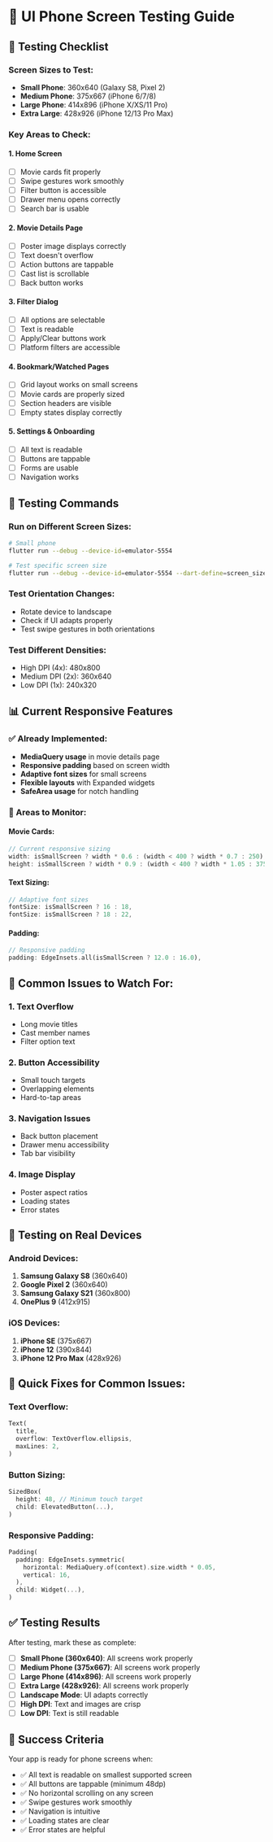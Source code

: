 # 📱 UI Phone Screen Testing Guide

## 🎯 Testing Checklist

### **Screen Sizes to Test:**
- **Small Phone**: 360x640 (Galaxy S8, Pixel 2)
- **Medium Phone**: 375x667 (iPhone 6/7/8)
- **Large Phone**: 414x896 (iPhone X/XS/11 Pro)
- **Extra Large**: 428x926 (iPhone 12/13 Pro Max)

### **Key Areas to Check:**

#### **1. Home Screen**
- [ ] Movie cards fit properly
- [ ] Swipe gestures work smoothly
- [ ] Filter button is accessible
- [ ] Drawer menu opens correctly
- [ ] Search bar is usable

#### **2. Movie Details Page**
- [ ] Poster image displays correctly
- [ ] Text doesn't overflow
- [ ] Action buttons are tappable
- [ ] Cast list is scrollable
- [ ] Back button works

#### **3. Filter Dialog**
- [ ] All options are selectable
- [ ] Text is readable
- [ ] Apply/Clear buttons work
- [ ] Platform filters are accessible

#### **4. Bookmark/Watched Pages**
- [ ] Grid layout works on small screens
- [ ] Movie cards are properly sized
- [ ] Section headers are visible
- [ ] Empty states display correctly

#### **5. Settings & Onboarding**
- [ ] All text is readable
- [ ] Buttons are tappable
- [ ] Forms are usable
- [ ] Navigation works

## 🔧 Testing Commands

### **Run on Different Screen Sizes:**
```bash
# Small phone
flutter run --debug --device-id=emulator-5554

# Test specific screen size
flutter run --debug --device-id=emulator-5554 --dart-define=screen_size=small
```

### **Test Orientation Changes:**
- Rotate device to landscape
- Check if UI adapts properly
- Test swipe gestures in both orientations

### **Test Different Densities:**
- High DPI (4x): 480x800
- Medium DPI (2x): 360x640
- Low DPI (1x): 240x320

## 📊 Current Responsive Features

### **✅ Already Implemented:**
- **MediaQuery usage** in movie details page
- **Responsive padding** based on screen width
- **Adaptive font sizes** for small screens
- **Flexible layouts** with Expanded widgets
- **SafeArea usage** for notch handling

### **🔧 Areas to Monitor:**

#### **Movie Cards:**
```dart
// Current responsive sizing
width: isSmallScreen ? width * 0.6 : (width < 400 ? width * 0.7 : 250),
height: isSmallScreen ? width * 0.9 : (width < 400 ? width * 1.05 : 375),
```

#### **Text Sizing:**
```dart
// Adaptive font sizes
fontSize: isSmallScreen ? 16 : 18,
fontSize: isSmallScreen ? 18 : 22,
```

#### **Padding:**
```dart
// Responsive padding
padding: EdgeInsets.all(isSmallScreen ? 12.0 : 16.0),
```

## 🚨 Common Issues to Watch For:

### **1. Text Overflow**
- Long movie titles
- Cast member names
- Filter option text

### **2. Button Accessibility**
- Small touch targets
- Overlapping elements
- Hard-to-tap areas

### **3. Navigation Issues**
- Back button placement
- Drawer menu accessibility
- Tab bar visibility

### **4. Image Display**
- Poster aspect ratios
- Loading states
- Error states

## 📱 Testing on Real Devices

### **Android Devices:**
1. **Samsung Galaxy S8** (360x640)
2. **Google Pixel 2** (360x640)
3. **Samsung Galaxy S21** (360x800)
4. **OnePlus 9** (412x915)

### **iOS Devices:**
1. **iPhone SE** (375x667)
2. **iPhone 12** (390x844)
3. **iPhone 12 Pro Max** (428x926)

## 🔧 Quick Fixes for Common Issues:

### **Text Overflow:**
```dart
Text(
  title,
  overflow: TextOverflow.ellipsis,
  maxLines: 2,
)
```

### **Button Sizing:**
```dart
SizedBox(
  height: 48, // Minimum touch target
  child: ElevatedButton(...),
)
```

### **Responsive Padding:**
```dart
Padding(
  padding: EdgeInsets.symmetric(
    horizontal: MediaQuery.of(context).size.width * 0.05,
    vertical: 16,
  ),
  child: Widget(...),
)
```

## ✅ Testing Results

After testing, mark these as complete:

- [ ] **Small Phone (360x640)**: All screens work properly
- [ ] **Medium Phone (375x667)**: All screens work properly  
- [ ] **Large Phone (414x896)**: All screens work properly
- [ ] **Extra Large (428x926)**: All screens work properly
- [ ] **Landscape Mode**: UI adapts correctly
- [ ] **High DPI**: Text and images are crisp
- [ ] **Low DPI**: Text is still readable

## 🎯 Success Criteria

Your app is ready for phone screens when:
- ✅ All text is readable on smallest supported screen
- ✅ All buttons are tappable (minimum 48dp)
- ✅ No horizontal scrolling on any screen
- ✅ Swipe gestures work smoothly
- ✅ Navigation is intuitive
- ✅ Loading states are clear
- ✅ Error states are helpful 